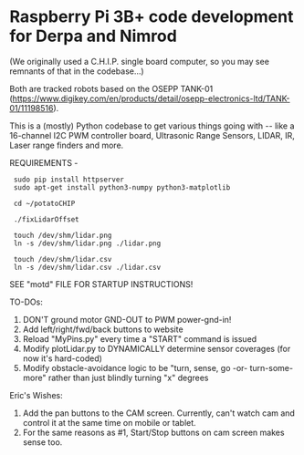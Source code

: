 # Raspberry Pi 3B+ code development for Derpa and Nimrod
  (We originally used a C.H.I.P. single board computer, so you may see remnants of that in the codebase...)

Both are tracked robots based on the OSEPP TANK-01 (https://www.digikey.com/en/products/detail/osepp-electronics-ltd/TANK-01/11198516).

This is a (mostly) Python codebase to get various things going with -- like a 16-channel I2C PWM controller board, Ultrasonic Range Sensors, LIDAR, IR, Laser range finders and more.

REQUIREMENTS -

     sudo pip install httpserver
     sudo apt-get install python3-numpy python3-matplotlib

     cd ~/potatoCHIP

     ./fixLidarOffset

     touch /dev/shm/lidar.png
     ln -s /dev/shm/lidar.png ./lidar.png

     touch /dev/shm/lidar.csv
     ln -s /dev/shm/lidar.csv ./lidar.csv


SEE "motd" FILE FOR STARTUP INSTRUCTIONS!


TO-DOs:
1) DON'T ground motor GND-OUT to PWM power-gnd-in!
2) Add left/right/fwd/back buttons to website
3) Reload "MyPins.py" every time a "START" command is issued
4) Modify plotLidar.py to DYNAMICALLY determine sensor coverages (for now it's hard-coded)
5) Modify obstacle-avoidance logic to be "turn, sense, go -or- turn-some-more" rather than just
   blindly turning "x" degrees 

Eric's Wishes:

1. Add the pan buttons to the CAM screen. Currently, can't watch cam and control it at the same time on mobile or tablet.  
2. For the same reasons as #1,  Start/Stop buttons on cam screen makes sense too.

